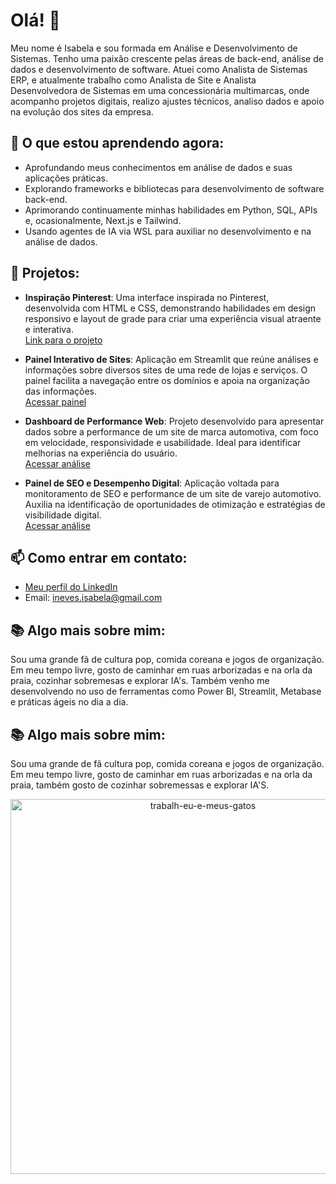 # Olá! 👋

Meu nome é Isabela e sou formada em Análise e Desenvolvimento de Sistemas. Tenho uma paixão crescente pelas áreas de back-end, análise de dados e desenvolvimento de software. Atuei como Analista de Sistemas ERP, e atualmente trabalho como Analista de Site e Analista Desenvolvedora de Sistemas em uma concessionária multimarcas, onde acompanho projetos digitais, realizo ajustes técnicos, analiso dados e apoio na evolução dos sites da empresa.

## 🌱 O que estou aprendendo agora:
- Aprofundando meus conhecimentos em análise de dados e suas aplicações práticas.
- Explorando frameworks e bibliotecas para desenvolvimento de software back-end.
- Aprimorando continuamente minhas habilidades em Python, SQL, APIs e, ocasionalmente, Next.js e Tailwind.
- Usando agentes de IA via WSL para auxiliar no desenvolvimento e na análise de dados.

## 🔭 Projetos:

- **Inspiração Pinterest**: Uma interface inspirada no Pinterest, desenvolvida com HTML e CSS, demonstrando habilidades em design responsivo e layout de grade para criar uma experiência visual atraente e interativa.  
  [Link para o projeto](https://github.com/gotiquinha/inpiracao-pinterest)

- **Painel Interativo de Sites**: Aplicação em Streamlit que reúne análises e informações sobre diversos sites de uma rede de lojas e serviços. O painel facilita a navegação entre os domínios e apoia na organização das informações.  
  [Acessar painel](https://app-lider-yupjufxifqeup75aqj2qjl.streamlit.app/)

- **Dashboard de Performance Web**: Projeto desenvolvido para apresentar dados sobre a performance de um site de marca automotiva, com foco em velocidade, responsividade e usabilidade. Ideal para identificar melhorias na experiência do usuário.  
  [Acessar análise](https://performance-omoda.streamlit.app/)

- **Painel de SEO e Desempenho Digital**: Aplicação voltada para monitoramento de SEO e performance de um site de varejo automotivo. Auxilia na identificação de oportunidades de otimização e estratégias de visibilidade digital.  
  [Acessar análise](https://performance-seo-recreio-vw.streamlit.app/)

## 📫 Como entrar em contato:
- [Meu perfil do LinkedIn](https://www.linkedin.com/in/isabela-neves-315a4a193/)
- Email: ineves.isabela@gmail.com

## 📚 Algo mais sobre mim:
Sou uma grande fã de cultura pop, comida coreana e jogos de organização. Em meu tempo livre, gosto de caminhar em ruas arborizadas e na orla da praia, cozinhar sobremesas e explorar IA's. Também venho me desenvolvendo no uso de ferramentas como Power BI, Streamlit, Metabase e práticas ágeis no dia a dia.

## 📚 Algo mais sobre mim:
Sou uma grande de fã cultura pop, comida coreana e jogos de organização. Em meu tempo livre, gosto de caminhar em ruas arborizadas e na orla da praia, também gosto de cozinhar sobremessas e explorar IA'S.


<p align="center">
  <img src="https://github.com/user-attachments/assets/f5e90788-53d6-44fe-aebb-7ff52b5937cd" alt="trabalh-eu-e-meus-gatos" width="600">
</p>

